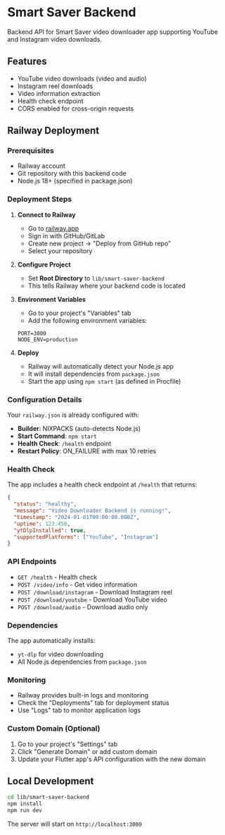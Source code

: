 # Smart Saver Backend

Backend API for Smart Saver video downloader app supporting YouTube and Instagram video downloads.

## Features

- YouTube video downloads (video and audio)
- Instagram reel downloads
- Video information extraction
- Health check endpoint
- CORS enabled for cross-origin requests

## Railway Deployment

### Prerequisites
- Railway account
- Git repository with this backend code
- Node.js 18+ (specified in package.json)

### Deployment Steps

1. **Connect to Railway**
   - Go to [railway.app](https://railway.app)
   - Sign in with GitHub/GitLab
   - Create new project → "Deploy from GitHub repo"
   - Select your repository

2. **Configure Project**
   - Set **Root Directory** to `lib/smart-saver-backend`
   - This tells Railway where your backend code is located

3. **Environment Variables**
   - Go to your project's "Variables" tab
   - Add the following environment variables:

   ```
   PORT=3000
   NODE_ENV=production
   ```

4. **Deploy**
   - Railway will automatically detect your Node.js app
   - It will install dependencies from `package.json`
   - Start the app using `npm start` (as defined in Procfile)

### Configuration Details

Your `railway.json` is already configured with:
- **Builder**: NIXPACKS (auto-detects Node.js)
- **Start Command**: `npm start`
- **Health Check**: `/health` endpoint
- **Restart Policy**: ON_FAILURE with max 10 retries

### Health Check

The app includes a health check endpoint at `/health` that returns:
```json
{
  "status": "healthy",
  "message": "Video Downloader Backend is running!",
  "timestamp": "2024-01-01T00:00:00.000Z",
  "uptime": 123.456,
  "ytDlpInstalled": true,
  "supportedPlatforms": ["YouTube", "Instagram"]
}
```

### API Endpoints

- `GET /health` - Health check
- `POST /video/info` - Get video information
- `POST /download/instagram` - Download Instagram reel
- `POST /download/youtube` - Download YouTube video
- `POST /download/audio` - Download audio only

### Dependencies

The app automatically installs:
- `yt-dlp` for video downloading
- All Node.js dependencies from `package.json`

### Monitoring

- Railway provides built-in logs and monitoring
- Check the "Deployments" tab for deployment status
- Use "Logs" tab to monitor application logs

### Custom Domain (Optional)

1. Go to your project's "Settings" tab
2. Click "Generate Domain" or add custom domain
3. Update your Flutter app's API configuration with the new domain

## Local Development

```bash
cd lib/smart-saver-backend
npm install
npm run dev
```

The server will start on `http://localhost:3000`